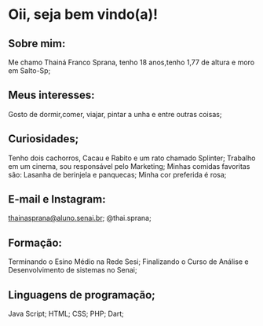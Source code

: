 # Oii, seja bem vindo(a)!

## Sobre mim:
Me chamo Thainá Franco Sprana, tenho 18 anos,tenho 1,77 de altura e moro em Salto-Sp;

## Meus interesses:
Gosto de dormir,comer, viajar, pintar a unha e entre outras coisas;

## Curiosidades;
Tenho dois cachorros, Cacau e Rabito e um rato chamado Splinter;
Trabalho em um cinema, sou responsável pelo Marketing;
Minhas comidas favoritas são: Lasanha de berinjela e panquecas;
Minha cor preferida é rosa;

## E-mail e Instagram:
thainasprana@aluno.senai.br;
@thai.sprana;

## Formação:
Terminando o Esino Médio na Rede Sesi;
Finalizando o Curso de Análise e Desenvolvimento de sistemas no Senai;

## Linguagens de programação;
Java Script;
HTML;
CSS;
PHP;
Dart;

